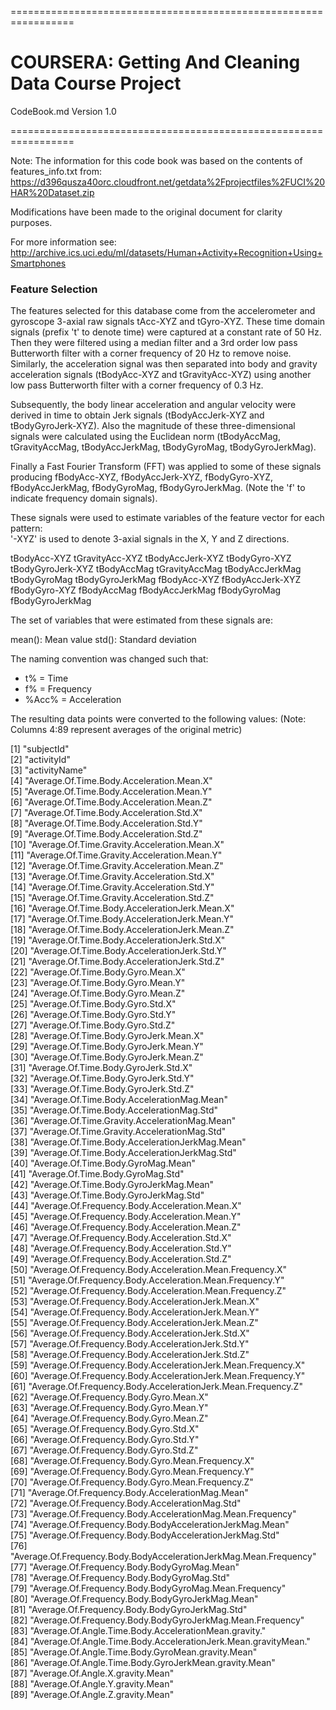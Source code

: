 =================================================================

# COURSERA: Getting And Cleaning Data Course Project
CodeBook.md
Version 1.0

=================================================================

Note: The information for this code book was based on the contents of features_info.txt from: https://d396qusza40orc.cloudfront.net/getdata%2Fprojectfiles%2FUCI%20HAR%20Dataset.zip

Modifications have been made to the original document for clarity purposes.

For more information see: http://archive.ics.uci.edu/ml/datasets/Human+Activity+Recognition+Using+Smartphones 

### Feature Selection

The features selected for this database come from the accelerometer and gyroscope 3-axial raw signals tAcc-XYZ and tGyro-XYZ. These time domain signals (prefix 't' to denote time) were captured at a constant rate of 50 Hz. Then they were filtered using a median filter and a 3rd order low pass Butterworth filter with a corner frequency of 20 Hz to remove noise. Similarly, the acceleration signal was then separated into body and gravity acceleration signals (tBodyAcc-XYZ and tGravityAcc-XYZ) using another low pass Butterworth filter with a corner frequency of 0.3 Hz. 

Subsequently, the body linear acceleration and angular velocity were derived in time to obtain Jerk signals (tBodyAccJerk-XYZ and tBodyGyroJerk-XYZ). Also the magnitude of these three-dimensional signals were calculated using the Euclidean norm (tBodyAccMag, tGravityAccMag, tBodyAccJerkMag, tBodyGyroMag, tBodyGyroJerkMag). 

Finally a Fast Fourier Transform (FFT) was applied to some of these signals producing fBodyAcc-XYZ, fBodyAccJerk-XYZ, fBodyGyro-XYZ, fBodyAccJerkMag, fBodyGyroMag, fBodyGyroJerkMag. (Note the 'f' to indicate frequency domain signals). 

These signals were used to estimate variables of the feature vector for each pattern:  
'-XYZ' is used to denote 3-axial signals in the X, Y and Z directions.

tBodyAcc-XYZ
tGravityAcc-XYZ
tBodyAccJerk-XYZ
tBodyGyro-XYZ
tBodyGyroJerk-XYZ
tBodyAccMag
tGravityAccMag
tBodyAccJerkMag
tBodyGyroMag
tBodyGyroJerkMag
fBodyAcc-XYZ
fBodyAccJerk-XYZ
fBodyGyro-XYZ
fBodyAccMag
fBodyAccJerkMag
fBodyGyroMag
fBodyGyroJerkMag

The set of variables that were estimated from these signals are: 

mean(): Mean value
std(): Standard deviation

The naming convention was changed such that:
- t% = Time
- f% = Frequency
- %Acc% = Acceleration

The resulting data points were converted to the following values:
(Note: Columns 4:89 represent averages of the original metric)

 [1] "subjectId"                                                       
 [2] "activityId"                                                      
 [3] "activityName"                                                    
 [4] "Average.Of.Time.Body.Acceleration.Mean.X"                        
 [5] "Average.Of.Time.Body.Acceleration.Mean.Y"                        
 [6] "Average.Of.Time.Body.Acceleration.Mean.Z"                        
 [7] "Average.Of.Time.Body.Acceleration.Std.X"                         
 [8] "Average.Of.Time.Body.Acceleration.Std.Y"                         
 [9] "Average.Of.Time.Body.Acceleration.Std.Z"                         
[10] "Average.Of.Time.Gravity.Acceleration.Mean.X"                     
[11] "Average.Of.Time.Gravity.Acceleration.Mean.Y"                     
[12] "Average.Of.Time.Gravity.Acceleration.Mean.Z"                     
[13] "Average.Of.Time.Gravity.Acceleration.Std.X"                      
[14] "Average.Of.Time.Gravity.Acceleration.Std.Y"                      
[15] "Average.Of.Time.Gravity.Acceleration.Std.Z"                      
[16] "Average.Of.Time.Body.AccelerationJerk.Mean.X"                    
[17] "Average.Of.Time.Body.AccelerationJerk.Mean.Y"                    
[18] "Average.Of.Time.Body.AccelerationJerk.Mean.Z"                    
[19] "Average.Of.Time.Body.AccelerationJerk.Std.X"                     
[20] "Average.Of.Time.Body.AccelerationJerk.Std.Y"                     
[21] "Average.Of.Time.Body.AccelerationJerk.Std.Z"                     
[22] "Average.Of.Time.Body.Gyro.Mean.X"                                
[23] "Average.Of.Time.Body.Gyro.Mean.Y"                                
[24] "Average.Of.Time.Body.Gyro.Mean.Z"                                
[25] "Average.Of.Time.Body.Gyro.Std.X"                                 
[26] "Average.Of.Time.Body.Gyro.Std.Y"                                 
[27] "Average.Of.Time.Body.Gyro.Std.Z"                                 
[28] "Average.Of.Time.Body.GyroJerk.Mean.X"                            
[29] "Average.Of.Time.Body.GyroJerk.Mean.Y"                            
[30] "Average.Of.Time.Body.GyroJerk.Mean.Z"                            
[31] "Average.Of.Time.Body.GyroJerk.Std.X"                             
[32] "Average.Of.Time.Body.GyroJerk.Std.Y"                             
[33] "Average.Of.Time.Body.GyroJerk.Std.Z"                             
[34] "Average.Of.Time.Body.AccelerationMag.Mean"                       
[35] "Average.Of.Time.Body.AccelerationMag.Std"                        
[36] "Average.Of.Time.Gravity.AccelerationMag.Mean"                    
[37] "Average.Of.Time.Gravity.AccelerationMag.Std"                     
[38] "Average.Of.Time.Body.AccelerationJerkMag.Mean"                   
[39] "Average.Of.Time.Body.AccelerationJerkMag.Std"                    
[40] "Average.Of.Time.Body.GyroMag.Mean"                               
[41] "Average.Of.Time.Body.GyroMag.Std"                                
[42] "Average.Of.Time.Body.GyroJerkMag.Mean"                           
[43] "Average.Of.Time.Body.GyroJerkMag.Std"                            
[44] "Average.Of.Frequency.Body.Acceleration.Mean.X"                   
[45] "Average.Of.Frequency.Body.Acceleration.Mean.Y"                   
[46] "Average.Of.Frequency.Body.Acceleration.Mean.Z"                   
[47] "Average.Of.Frequency.Body.Acceleration.Std.X"                    
[48] "Average.Of.Frequency.Body.Acceleration.Std.Y"                    
[49] "Average.Of.Frequency.Body.Acceleration.Std.Z"                    
[50] "Average.Of.Frequency.Body.Acceleration.Mean.Frequency.X"         
[51] "Average.Of.Frequency.Body.Acceleration.Mean.Frequency.Y"         
[52] "Average.Of.Frequency.Body.Acceleration.Mean.Frequency.Z"         
[53] "Average.Of.Frequency.Body.AccelerationJerk.Mean.X"               
[54] "Average.Of.Frequency.Body.AccelerationJerk.Mean.Y"               
[55] "Average.Of.Frequency.Body.AccelerationJerk.Mean.Z"               
[56] "Average.Of.Frequency.Body.AccelerationJerk.Std.X"                
[57] "Average.Of.Frequency.Body.AccelerationJerk.Std.Y"                
[58] "Average.Of.Frequency.Body.AccelerationJerk.Std.Z"                
[59] "Average.Of.Frequency.Body.AccelerationJerk.Mean.Frequency.X"     
[60] "Average.Of.Frequency.Body.AccelerationJerk.Mean.Frequency.Y"     
[61] "Average.Of.Frequency.Body.AccelerationJerk.Mean.Frequency.Z"     
[62] "Average.Of.Frequency.Body.Gyro.Mean.X"                           
[63] "Average.Of.Frequency.Body.Gyro.Mean.Y"                           
[64] "Average.Of.Frequency.Body.Gyro.Mean.Z"                           
[65] "Average.Of.Frequency.Body.Gyro.Std.X"                            
[66] "Average.Of.Frequency.Body.Gyro.Std.Y"                            
[67] "Average.Of.Frequency.Body.Gyro.Std.Z"                            
[68] "Average.Of.Frequency.Body.Gyro.Mean.Frequency.X"                 
[69] "Average.Of.Frequency.Body.Gyro.Mean.Frequency.Y"                 
[70] "Average.Of.Frequency.Body.Gyro.Mean.Frequency.Z"                 
[71] "Average.Of.Frequency.Body.AccelerationMag.Mean"                  
[72] "Average.Of.Frequency.Body.AccelerationMag.Std"                   
[73] "Average.Of.Frequency.Body.AccelerationMag.Mean.Frequency"        
[74] "Average.Of.Frequency.Body.BodyAccelerationJerkMag.Mean"          
[75] "Average.Of.Frequency.Body.BodyAccelerationJerkMag.Std"           
[76] "Average.Of.Frequency.Body.BodyAccelerationJerkMag.Mean.Frequency"
[77] "Average.Of.Frequency.Body.BodyGyroMag.Mean"                      
[78] "Average.Of.Frequency.Body.BodyGyroMag.Std"                       
[79] "Average.Of.Frequency.Body.BodyGyroMag.Mean.Frequency"            
[80] "Average.Of.Frequency.Body.BodyGyroJerkMag.Mean"                  
[81] "Average.Of.Frequency.Body.BodyGyroJerkMag.Std"                   
[82] "Average.Of.Frequency.Body.BodyGyroJerkMag.Mean.Frequency"        
[83] "Average.Of.Angle.Time.Body.AccelerationMean.gravity."            
[84] "Average.Of.Angle.Time.Body.AccelerationJerk.Mean.gravityMean."   
[85] "Average.Of.Angle.Time.Body.GyroMean.gravity.Mean"                
[86] "Average.Of.Angle.Time.Body.GyroJerkMean.gravity.Mean"            
[87] "Average.Of.Angle.X.gravity.Mean"                                 
[88] "Average.Of.Angle.Y.gravity.Mean"                                 
[89] "Average.Of.Angle.Z.gravity.Mean"    
